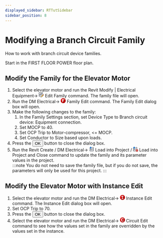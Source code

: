 ```yaml
---
displayed_sidebar: RTTutSidebar
sidebar_position: 8
---
```


# Modifying a Branch Circuit Family

How to work with branch circuit device families.

Start in the <dtitle>FIRST FLOOR POWER</dtitle> floor plan.

## Modify the Family for the Elevator Motor

1. Select the elevator motor and run the Revit <acommand>Modify | Electrical Equipment→ ![](img/revit--edit-family.png) Edit Family</acommand> command. The family file will open.
2. Run the <dmcommand>DM Electrical→ ![](img/dmert-family-16.png) Family Edit</dmcommand> command. The <dtitle>Family Edit</dtitle> dialog box will open.
3. Make the following changes to the family:
   1. In the <dtitle>Family Settings</dtitle> section, set <dfield>Device Type</dfield> to <value>Branch circuit device: Equipment connection</value>.
   2. Set <tfield>MOCP</tfield> to <value>40</value>.
   3. Set <dfield>OCP Trip</dfield> to <value>Motor-compressor, <= MOCP</value>.
   4. Set <dfield>Conductor</dfield> to <value>Size based upon loads</value>.
4. Press the <button>OK</button> button to close the dialog box.
5. Run the Revit <acommand>Create / DM Electrical→ ![](img/revit--load-project.png) Load into Project / ![](img/revit--load-project-close.png) Load into Project and Close</acommand> command to update the family and its parameter values in the project.  
:::note
You do not need to save the family file, but if you do not save, the parameters will only be used for this project.
:::

## Modify the Elevator Motor with Instance Edit

1. Select the elevator motor and run the <dmcommand>DM Electrical→ ![](img/dmert-red-i-16.png) Instance Edit</dmcommand> command. The <dtitle>Instance Edit</dtitle> dialog box will open.
2. Set <dfield>OCP Trip</dfield> to <value>70</value>.
3. Press the <button>OK</button> button to close the dialog box.
4. Select the elevator motor and run the <dmcommand>DM Electrical→ ![](img/dmert-red-c-16.png) Circuit Edit</dmcommand> command to see how the values set in the family are overridden by the values set in the instance.
